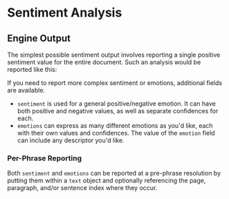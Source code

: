 # Sentiment Analysis

## Engine Output

The simplest possible sentiment output involves reporting a single positive sentiment value for the entire document.
Such an analysis would be reported like this:

[](vtn-standard-simple-doc.example.json ':include :type=code javascript')

If you need to report more complex sentiment or emotions, additional fields are available.

- `sentiment` is used for a general positive/negative emotion.
It can have both positive and negative values, as well as separate confidences for each.
- `emotions` can express as many different emotions as you'd like, each with their own values and confidences.
The value of the `emotion` field can include any descriptor you'd like.

[](vtn-standard-complex-doc.example.json ':include :type=code javascript')

### Per-Phrase Reporting

Both `sentiment` and `emotions` can be reported at a pre-phrase resolution by putting them within a `text` object
and optionally referencing the page, paragraph, and/or sentence index where they occur.

[](vtn-standard-complex-phrase.example.json ':include :type=code javascript')

